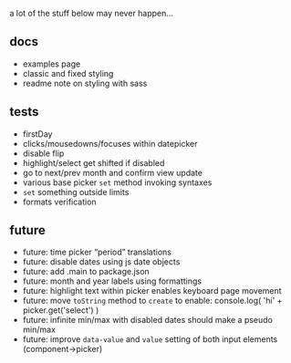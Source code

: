 
a lot of the stuff below may never happen...


docs
----

- examples page
- classic and fixed styling
- readme note on styling with sass


tests
-----

- firstDay
- clicks/mousedowns/focuses within datepicker
- disable flip
- highlight/select get shifted if disabled
- go to next/prev month and confirm view update
- various base picker `set` method invoking syntaxes
- `set` something outside limits
- formats verification


future
------

- future: time picker “period” translations
- future: disable dates using js date objects
- future: add .main to package.json
- future: month and year labels using formattings
- future: highlight text within picker enables keyboard page movement
- future: move `toString` method to `create` to enable: console.log( 'hi' + picker.get('select') )
- future: infinite min/max with disabled dates should make a pseudo min/max
- future: improve `data-value` and `value` setting of both input elements (component->picker)

